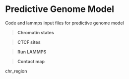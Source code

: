 # Predictive Genome Model
Code and lammps input files for predictive genome model

>**Chromatin states**

>**CTCF sites**

>**Run LAMMPS**

>**Contact map**

chr_region
